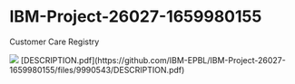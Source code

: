 # IBM-Project-26027-1659980155
Customer Care Registry

<img src="https://imageio.forbes.com/blogs-images/coxbusiness/files/2015/10/customer_service_1.640.jpg?format=jpg&width=960">
[DESCRIPTION.pdf](https://github.com/IBM-EPBL/IBM-Project-26027-1659980155/files/9990543/DESCRIPTION.pdf)

